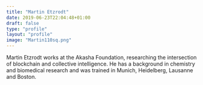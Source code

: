 ```yaml
---
title: "Martin Etzrodt"
date: 2019-06-23T22:04:48+01:00
draft: false
type: "profile"
layout: "profile"
image: "Martin110sq.png"
---
```

Martin Etzrodt works at the Akasha Foundation, researching the intersection of blockchain and collective intelligence. He has a background in chemistry and biomedical research and was trained in Munich, Heidelberg, Lausanne and Boston.
